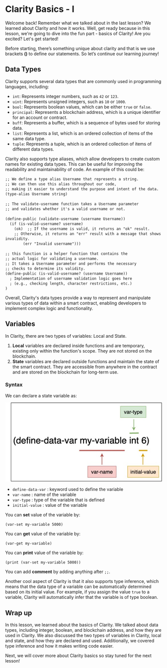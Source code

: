 # Clarity Basics - I

Welcome back!  Remember what we talked about in the last lesson? We learned about Clarity and how it works. Well, get ready because in this lesson, we're going to dive into the fun part - basics of Clarity! Are you excited? Let's get started! 

Before starting, there’s something unique about clarity and that is we use brackets **()** to define our statements. So let’s continue our learning journey!

## Data Types

Clarity supports several data types that are commonly used in programming languages, including:

- `int`: Represents integer numbers, such as `42` or `123`.
- `uint`: Represents unsigned integers, such as `10` or `1000`.
- `bool`: Represents boolean values, which can be either `true` or `false`.
- `principal`: Represents a blockchain address, which is a unique identifier for an account or contract.
- `buff`: Represents a buffer, which is a sequence of bytes used for storing data.
- `list`: Represents a list, which is an ordered collection of items of the same data type.
- `tuple`: Represents a tuple, which is an ordered collection of items of different data types.

Clarity also supports type aliases, which allow developers to create custom names for existing data types. This can be useful for improving the readability and maintainability of code. An example of this could be:

```
;; We define a type alias Username that represents a string.
;; We can then use this alias throughout our code, 
;; making it easier to understand the purpose and intent of the data.
(type-alias Username string)

;; The validate-username function takes a Username parameter 
;; and validates whether it's a valid username or not. 

(define-public (validate-username (username Username))
  (if (is-valid-username? username)
    (ok)  ;; If the username is valid, it returns an "ok" result.   
    ;; Otherwise, it returns an "err" result with a message that shows invalidity.
		(err "Invalid username")))

;; this function is a helper function that contains the 
;; actual logic for validating a username. 
;; It takes a Username parameter and performs the necessary 
;; checks to determine its validity.
(define-public (is-valid-username? (username Username))
  ; Implementation of username validation logic goes here
  ; (e.g., checking length, character restrictions, etc.)
)
```

Overall, Clarity's data types provide a way to represent and manipulate various types of data within a smart contract, enabling developers to implement complex logic and functionality.

## Variables

In Clarity, there are two types of variables: Local and State.

1. **Local** variables are declared inside functions and are temporary, existing only within the function's scope. They are not stored on the blockchain.
2. **State** variables are declared outside functions and maintain the state of the smart contract. They are accessible from anywhere in the contract and are stored on the blockchain for long-term use.

### Syntax

We can declare a state variable as:

![clarity (1).jpg](Clarity%20Basics%20-%20I%20b24d53871cc143f3af899cb36a4b20ae/clarity_(1).jpg)

- `define-data-var` : keyword used to define the variable
- `var-name` : name of the variable
- `var-type` : type of the variable that is defined
- `initial-value` : value of the variable

You can **set** value of the variable by:

```
(var-set my-variable 5000)
```

You can **get** value of the variable by:

```
(var-get my-variable)
```

You can **print** value of the variable by:

```
(print (var-set my-variable 5000))
```

You can add **comment** by adding anything after `;;`. 

Another cool aspect of Clarity is that it also supports type inference, which means that the data type of a variable can be automatically determined based on its initial value. For example, if you assign the value `true` to a variable, Clarity will automatically infer that the variable is of type boolean.

## Wrap up

In this lesson, we learned about the basics of Clarity. We talked about data types, including integer, boolean, and blockchain address, and how they are used in Clarity. We also discussed the two types of variables in Clarity, local and state, and how they are declared and used. Additionally, we covered type inference and how it makes writing code easier. 

Next, we will cover more about Clarity basics so stay tuned for the next lesson!